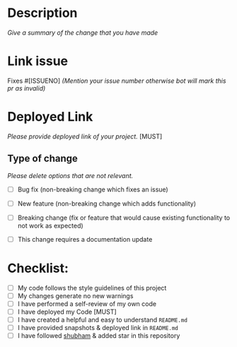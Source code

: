 # Description

_Give a summary of the change that you have made_ 

# Link issue

Fixes #[ISSUENO]  _(Mention your issue number otherwise bot will mark this pr as invalid)_

# Deployed Link

_Please provide deployed link of your project._ [MUST]

## Type of change

_Please delete options that are not relevant._

- [ ] Bug fix (non-breaking change which fixes an issue)
- [ ] New feature (non-breaking change which adds functionality)
- [ ] Breaking change (fix or feature that would cause existing functionality to not work as expected)
- [ ] This change requires a documentation update


# Checklist:

- [ ] My code follows the style guidelines of this project
- [ ] My changes generate no new warnings
- [ ] I have performed a self-review of my own code
- [ ] I have deployed my Code [MUST]
- [ ] I have created a helpful and easy to understand `README.md`
- [ ] I have provided snapshots & deployed link in `README.md`
- [ ] I have followed [shubham](https://github.com/shubham7668) & added star in this repository
